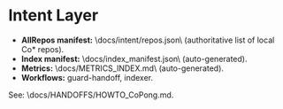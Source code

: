 # Intent Layer

- **AllRepos manifest:** \docs/intent/repos.json\ (authoritative list of local Co* repos).
- **Index manifest:** \docs/index_manifest.json\ (auto-generated).
- **Metrics:** \docs/METRICS_INDEX.md\ (auto-generated).
- **Workflows:** guard-handoff, indexer.

See: \docs/HANDOFFS/HOWTO_CoPong.md\.

